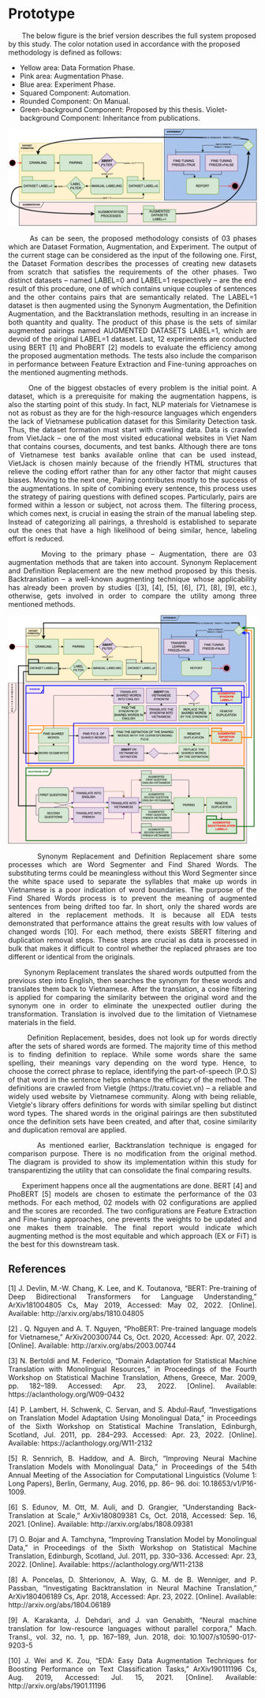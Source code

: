 # Prototype

&nbsp;&nbsp;&nbsp;&nbsp;&nbsp;&nbsp; The below figure is the brief version describes the full system proposed by this study. The color notation used in accordance with the proposed methodology is defined as follows:

- Yellow area: Data Formation Phase.
- Pink area: Augmentation Phase.
- Blue area: Experiment Phase.
- Squared Component: Automation.
- Rounded Component: On Manual.
- Green-background Component: Proposed by this thesis. Violet-background Component: Inheritance from publications.

![Proposed System – Brief version.](https://github.com/nntadotzip/semanticSimilarityDetection_testBankDataset_pairs_vietnamese/blob/main/mitm_thesis_prototype_ver3.drawio_brief_2.png?raw=true)

<p align="justify">&nbsp;&nbsp;&nbsp;&nbsp;&nbsp;&nbsp; As can be seen, the proposed methodology consists of 03 phases which are Dataset Formation, Augmentation, and Experiment. The output of the current stage can be considered as the input of the following one. First, the Dataset Formation describes the processes of creating new datasets from scratch that satisfies the requirements of the other phases. Two distinct datasets – named LABEL=0 and LABEL=1 respectively – are the end result of this procedure, one of which contains unique couples of sentences and the other contains pairs that are semantically related. The LABEL=1 dataset is then augmented using the Synonym Augmentation, the Definition Augmentation, and the Backtranslation methods, resulting in an increase in both quantity and quality. The product of this phase is the sets of similar augmented pairings named AUGMENTED DATASETS LABEL=1, which are devoid of the original LABEL=1 dataset. Last, 12 experiments are conducted using BERT [1] and PhoBERT [2] models to evaluate the efficiency among the proposed augmentation methods. The tests also include the comparison in performance between Feature Extraction and Fine-tuning approaches on the mentioned augmenting methods.</p>

<p align="justify">&nbsp;&nbsp;&nbsp;&nbsp;&nbsp;&nbsp; One of the biggest obstacles of every problem is the initial point. A dataset, which is a prerequisite for making the augmentation happens, is also the starting point of this study. In fact, NLP materials for Vietnamese is not as robust as they are for the high-resource languages which engenders the lack of Vietnamese publication dataset for this Similarity Detection task. Thus, the dataset formation must start with crawling data. Data is crawled from VietJack – one of the most visited educational websites in Viet Nam that contains courses, documents, and test banks. Although there are tons of Vietnamese test banks available online that can be used instead, VietJack is chosen mainly because of the friendly HTML structures that relieve the coding effort rather than for any other factor that might causes biases. Moving to the next one, Pairing contributes mostly to the success of the augmentations. In spite of combining every sentence, this process uses the strategy of pairing questions with defined scopes. Particularly, pairs are formed within a lesson or subject, not across them. The filtering process, which comes next, is crucial in easing the strain of the manual labeling step. Instead of categorizing all pairings, a threshold is established to separate out the ones that have a high likelihood of being similar, hence, labeling effort is reduced.</p>

<p align="justify">&nbsp;&nbsp;&nbsp;&nbsp;&nbsp;&nbsp; Moving to the primary phase – Augmentation, there are 03 augmentation methods that are taken into account. Synonym Replacement and Definition Replacement are the new method proposed by this thesis. Backtranslation – a well-known augmenting technique whose applicability has already been proven by studies ([3], [4], [5], [6], [7], [8], [9], etc.), otherwise, gets involved in order to compare the utility among three mentioned methods.</p>

![Proposed Prototype – Full version.](https://github.com/nntadotzip/semanticSimilarityDetection_testBankDataset_pairs_vietnamese/blob/main/mitm_thesis_prototype_ver3.drawio_FULL.png?raw=true)

<p align="justify">&nbsp;&nbsp;&nbsp;&nbsp;&nbsp;&nbsp; Synonym Replacement and Definition Replacement share some processes which are Word Segmenter and Find Shared Words. The substituting terms could be meaningless without this Word Segmenter since the white space used to separate the syllables that make up words in Vietnamese is a poor indication of word boundaries. The purpose of the Find Shared Words process is to prevent the meaning of augmented sentences from being drifted too far. In short, only the shared words are altered in the replacement methods. It is because all EDA tests demonstrated that performance attains the great results with low values of changed words [10]. For each method, there exists SBERT filtering and duplication removal steps. These steps are crucial as data is processed in bulk that makes it difficult to control whether the replaced phrases are too different or identical from the originals.</p>

<p align="justify">&nbsp;&nbsp;&nbsp;&nbsp;&nbsp;&nbsp; Synonym Replacement translates the shared words outputted from the previous step into English, then searches the synonym for these words and translates them back to Vietnamese. After the translation, a cosine filtering is applied for comparing the similarity between the original word and the synonym one in order to eliminate the unexpected outlier during the transformation. Translation is involved due to the limitation of Vietnamese materials in the field.</p>

<p align="justify">&nbsp;&nbsp;&nbsp;&nbsp;&nbsp;&nbsp; Definition Replacement, besides, does not look up for words directly after the sets of shared words are formed. The majority time of this method is to finding definition to replace. While some words share the same spelling, their meanings vary depending on the word type. Hence, to choose the correct phrase to replace, identifying the part-of-speech (P.O.S) of that word in the sentence helps enhance the efficacy of the method. The definitions are crawled from Vietgle (https://tratu.coviet.vn) – a reliable and widely used website by Vietnamese community. Along with being reliable, Vietgle's library offers definitions for words with similar spelling but distinct word types. The shared words in the original pairings are then substituted once the definition sets have been created, and after that, cosine similarity and duplication removal are applied.</p>

<p align="justify">&nbsp;&nbsp;&nbsp;&nbsp;&nbsp;&nbsp; As mentioned earlier, Backtranslation technique is engaged for comparison purpose. There is no modification from the original method. The diagram is provided to show its implementation within this study for transparentizing the utility that can consolidate the final comparing results.</p>

<p align="justify">&nbsp;&nbsp;&nbsp;&nbsp;&nbsp;&nbsp; Experiment happens once all the augmentations are done. BERT [4] and PhoBERT [5] models are chosen to estimate the performance of the 03 methods. For each method, 02 models with 02 configurations are applied and the scores are recorded. The two configurations are Feature Extraction and Fine-tuning approaches, one prevents the weights to be updated and one makes them trainable. The final report would indicate which augmenting method is the most equitable and which approach (EX or FiT) is the best for this downstream task.</p>

## References
<p align="justify">[1] J. Devlin, M.-W. Chang, K. Lee, and K. Toutanova, “BERT: Pre-training of Deep Bidirectional Transformers for Language Understanding,” ArXiv181004805 Cs, May 2019, Accessed: May 02, 2022. [Online]. Available: http://arxiv.org/abs/1810.04805</p>
<p align="justify">[2] . Q. Nguyen and A. T. Nguyen, “PhoBERT: Pre-trained language models for Vietnamese,” ArXiv200300744 Cs, Oct. 2020, Accessed: Apr. 07, 2022. [Online]. Available: http://arxiv.org/abs/2003.00744</p>
<p align="justify">[3] N. Bertoldi and M. Federico, “Domain Adaptation for Statistical Machine Translation with Monolingual Resources,” in Proceedings of the Fourth Workshop on Statistical Machine Translation, Athens, Greece, Mar. 2009, pp. 182–189. Accessed: Apr. 23, 2022. [Online]. Available: https://aclanthology.org/W09-0432</p>
<p align="justify">[4] P. Lambert, H. Schwenk, C. Servan, and S. Abdul-Rauf, “Investigations on Translation Model Adaptation Using Monolingual Data,” in Proceedings of the Sixth Workshop on Statistical Machine Translation, Edinburgh, Scotland, Jul. 2011, pp. 284–293. Accessed: Apr. 23, 2022. [Online]. Available: https://aclanthology.org/W11-2132</p>
<p align="justify">[5] R. Sennrich, B. Haddow, and A. Birch, “Improving Neural Machine Translation Models with Monolingual Data,” in Proceedings of the 54th Annual Meeting of the Association for Computational Linguistics (Volume 1: Long Papers), Berlin, Germany, Aug. 2016, pp. 86– 96. doi: 10.18653/v1/P16-1009.</p>
<p align="justify">[6] S. Edunov, M. Ott, M. Auli, and D. Grangier, “Understanding Back-Translation at Scale,” ArXiv180809381 Cs, Oct. 2018, Accessed: Sep. 16, 2021. [Online]. Available: http://arxiv.org/abs/1808.09381</p>
<p align="justify">[7] O. Bojar and A. Tamchyna, “Improving Translation Model by Monolingual Data,” in Proceedings of the Sixth Workshop on Statistical Machine Translation, Edinburgh, Scotland, Jul. 2011, pp. 330–336. Accessed: Apr. 23, 2022. [Online]. Available: https://aclanthology.org/W11-2138</p>
<p align="justify">[8] A. Poncelas, D. Shterionov, A. Way, G. M. de B. Wenniger, and P. Passban, “Investigating Backtranslation in Neural Machine Translation,” ArXiv180406189 Cs, Apr. 2018, Accessed: Apr. 23, 2022. [Online]. Available: http://arxiv.org/abs/1804.06189</p>
<p align="justify">[9] A. Karakanta, J. Dehdari, and J. van Genabith, “Neural machine translation for low-resource languages without parallel corpora,” Mach. Transl., vol. 32, no. 1, pp. 167–189, Jun. 2018, doi: 10.1007/s10590-017-9203-5</p>
<p align="justify">[10] J. Wei and K. Zou, “EDA: Easy Data Augmentation Techniques for Boosting Performance on Text Classification Tasks,” ArXiv190111196 Cs, Aug. 2019, Accessed: Jul. 15, 2021. [Online]. Available: http://arxiv.org/abs/1901.11196</p>
